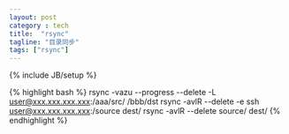 ```yaml
---
layout: post
category : tech
title:  "rsync"
tagline: "目录同步"
tags: ["rsync"]
---
```

{% include JB/setup %}

{% highlight bash %}
rsync -vazu --progress --delete -L user@xxx.xxx.xxx.xxx:/aaa/src/ /bbb/dst
rsync -avlR --delete -e ssh user@xxx.xxx.xxx.xxx:/source dest/ 
rsync -avlR --delete source/ dest/
{% endhighlight %}
